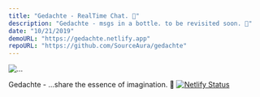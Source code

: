 ```yaml
---
title: "Gedachte - RealTime Chat. 💭"
description: "Gedachte - msgs in a bottle. to be revisited soon. 💭"
date: "10/21/2019"
demoURL: "https://gedachte.netlify.app"
repoURL: "https://github.com/SourceAura/gedachte"
---
```


![...](/uploads/gedachte.png)

Gedachte - ...share the essence of imagination. 💭
[![Netlify Status](https://api.netlify.com/api/v1/badges/237cf08f-b1e8-4789-843e-89a0a3506ca3/deploy-status)](https://app.netlify.com/sites/gedachte/deploys)